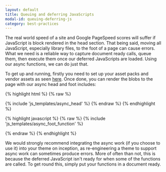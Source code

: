 ```yaml
---
layout: default
title: Queuing and deferring JavaScripts
modal-id: queuing-deferring-js
category: best-practices
---
```

The real world speed of a site and Google PageSpeed scores will suffer if JavaScript is block rendered in the head section. That being said, moving all JavaScript, especially library files, to the foot of a page can cause errors. What we need is a reliable way to capture document ready calls, queue them, then execute them once our deferred JavaScripts are loaded. Using our async functions, we can do just that.

To get up and running, firstly you need to set up your asset packs and vendor assets as seen [here](/assets#assets-and-minify). Once done, you can render the blobs to the page with our async head and foot includes:

{% highlight html %}
{% raw %}
<head>
 <link href="/vendor_assets/blob.css" rel="stylesheet" type="text/css" />
 <script src='/vendor_assets/blob.js' type='text/javascript' async onload="async_foot();" ></script>
 {% include 'js_templates/async_head' %}
</head>
{% endraw %}
{% endhighlight %}

{% highlight javascript %}
{% raw %}
   {% include 'js_templates/async_foot_function' %} 
 </body>
</html>
{% endraw %}
{% endhighlight %}

We would strongly recommend integrating the async work (if you choose to use it) into your theme on inception, as re-engineering a theme to support async work can sometimes produce errors. More of often than not, this is because the deferred JavaScript isn't ready for when some of the functions are called. To get round this, simply put your functions in a document ready. 